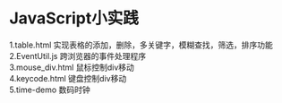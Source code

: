 # JavaScript小实践
1.table.html 实现表格的添加，删除，多关键字，模糊查找，筛选，排序功能<br>
2.EventUtil.js 跨浏览器的事件处理程序<br>
3.mouse_div.html 鼠标控制div移动<br>
4.keycode.html 键盘控制div移动<br>
5.time-demo 数码时钟
